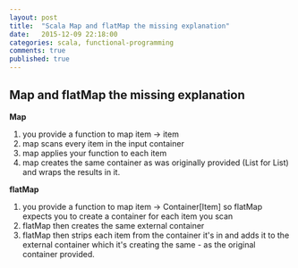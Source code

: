 ```yaml
---
layout: post
title:  "Scala Map and flatMap the missing explanation"
date:   2015-12-09 22:18:00
categories: scala, functional-programming
comments: true
published: true
---
```

Map and flatMap the missing explanation
---------------------------------------

**Map**

1. you provide a function to map item -> item
2. map scans every item in the input container
3. map applies your function to each item
4. map creates the same container as was originally provided (List for List) and wraps the results in it.

**flatMap**

1. you provide a function to map item -> Container[Item] so flatMap expects you to create a container for each item you scan
2. flatMap then creates the same external container
3. flatMap then strips each item from the container it's in and adds it to the external container which it's creating the same - as the original container provided.